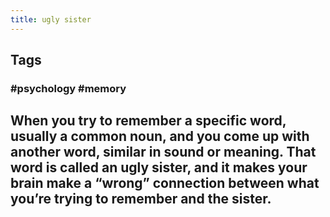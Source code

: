```yaml
---
title: ugly sister
---
```


## Tags
### #psychology #memory
## When you try to remember a specific word, usually a common noun, and you come up with another word, similar in sound or meaning. That word is called an ugly sister, and it makes your brain make a “wrong” connection between what you’re trying to remember and the sister.
